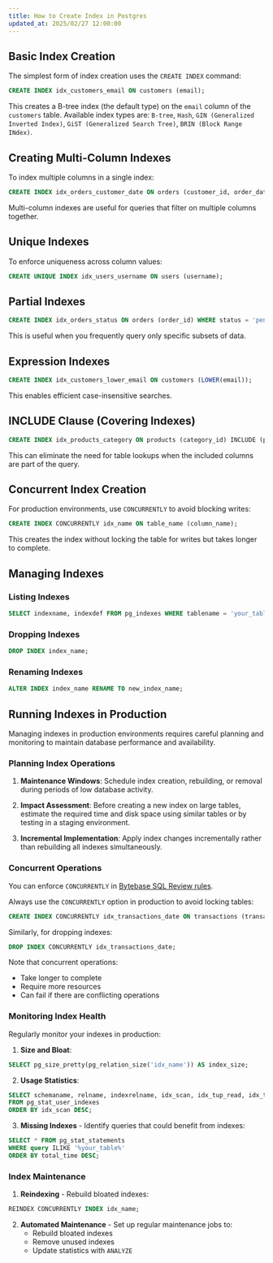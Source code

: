 ```yaml
---
title: How to Create Index in Postgres
updated_at: 2025/02/27 12:00:00
---
```


## Basic Index Creation

The simplest form of index creation uses the `CREATE INDEX` command:

```sql
CREATE INDEX idx_customers_email ON customers (email);
```

This creates a B-tree index (the default type) on the `email` column of the `customers` table. Available index types are: `B-tree`, `Hash`, `GIN (Generalized Inverted Index)`, `GiST (Generalized Search Tree)`, `BRIN (Block Range INdex)`.

## Creating Multi-Column Indexes

To index multiple columns in a single index:

```sql
CREATE INDEX idx_orders_customer_date ON orders (customer_id, order_date);
```

Multi-column indexes are useful for queries that filter on multiple columns together.

## Unique Indexes

To enforce uniqueness across column values:

```sql
CREATE UNIQUE INDEX idx_users_username ON users (username);
```

## Partial Indexes

```sql
CREATE INDEX idx_orders_status ON orders (order_id) WHERE status = 'pending';
```

This is useful when you frequently query only specific subsets of data.

## Expression Indexes

```sql
CREATE INDEX idx_customers_lower_email ON customers (LOWER(email));
```

This enables efficient case-insensitive searches.

## INCLUDE Clause (Covering Indexes)

```sql
CREATE INDEX idx_products_category ON products (category_id) INCLUDE (price, name);
```

This can eliminate the need for table lookups when the included columns are part of the query.

## Concurrent Index Creation

For production environments, use `CONCURRENTLY` to avoid blocking writes:

```sql
CREATE INDEX CONCURRENTLY idx_name ON table_name (column_name);
```

This creates the index without locking the table for writes but takes longer to complete.

## Managing Indexes

### Listing Indexes

```sql
SELECT indexname, indexdef FROM pg_indexes WHERE tablename = 'your_table';
```

### Dropping Indexes

```sql
DROP INDEX index_name;
```

### Renaming Indexes

```sql
ALTER INDEX index_name RENAME TO new_index_name;
```

## Running Indexes in Production

Managing indexes in production environments requires careful planning and monitoring to maintain database performance and availability.

### Planning Index Operations

1. **Maintenance Windows**: Schedule index creation, rebuilding, or removal during periods of low database activity.

2. **Impact Assessment**: Before creating a new index on large tables, estimate the required time and disk space using similar tables or by testing in a staging environment.

3. **Incremental Implementation**: Apply index changes incrementally rather than rebuilding all indexes simultaneously.

### Concurrent Operations

<HintBlock type="info">

You can enforce `CONCURRENTLY` in [Bytebase SQL Review rules](<(/docs/sql-review/review-rules/#index.create-concurrently)>).

</HintBlock>

Always use the `CONCURRENTLY` option in production to avoid locking tables:

```sql
CREATE INDEX CONCURRENTLY idx_transactions_date ON transactions (transaction_date);
```

Similarly, for dropping indexes:

```sql
DROP INDEX CONCURRENTLY idx_transactions_date;
```

Note that concurrent operations:

- Take longer to complete
- Require more resources
- Can fail if there are conflicting operations

### Monitoring Index Health

Regularly monitor your indexes in production:

1. **Size and Bloat**:

```sql
SELECT pg_size_pretty(pg_relation_size('idx_name')) AS index_size;
```

2. **Usage Statistics**:

```sql
SELECT schemaname, relname, indexrelname, idx_scan, idx_tup_read, idx_tup_fetch
FROM pg_stat_user_indexes
ORDER BY idx_scan DESC;
```

3. **Missing Indexes** - Identify queries that could benefit from indexes:

```sql
SELECT * FROM pg_stat_statements
WHERE query ILIKE '%your_table%'
ORDER BY total_time DESC;
```

### Index Maintenance

1. **Reindexing** - Rebuild bloated indexes:

```sql
REINDEX CONCURRENTLY INDEX idx_name;
```

2. **Automated Maintenance** - Set up regular maintenance jobs to:
   - Rebuild bloated indexes
   - Remove unused indexes
   - Update statistics with `ANALYZE`
